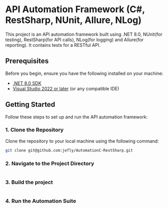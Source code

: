 # API Automation Framework (C#, RestSharp, NUnit, Allure, NLog)

This project is an API automation framework built using .NET 8.0, NUnit(for testing), RestSharp(for API calls), NLog(for logging) and Allure(for reporting). It contains tests for a RESTful API.

## Prerequisites

Before you begin, ensure you have the following installed on your machine:

- [.NET 8.0 SDK](https://dotnet.microsoft.com/download/dotnet/8.0)
- [Visual Studio 2022 or later](https://visualstudio.microsoft.com/vs/) (or any compatible IDE)

## Getting Started

Follow these steps to set up and run the API automation framework:

### 1. Clone the Repository

Clone the repository to your local machine using the following command:

```bash
git clone git@github.com:jefly/AutomationC-RestSharp.git
```

### 2. Navigate to the Project Directory
```cd AmusedAutomation
```

### 3. Build the project 
```dotnet build
```

### 4. Run the Automation Suite 
```dotnet test
```
